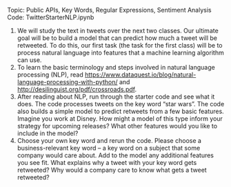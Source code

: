 Topic:  Public APIs, Key Words, Regular Expressions, Sentiment Analysis  
Code:   TwitterStarterNLP.ipynb

1.	We will study the text in tweets over the next two classes. Our ultimate goal will be to build a model that can predict how much a tweet will be retweeted. To do this, our first task (the task for the first class) will be to process natural language into features that a machine learning algorithm can use. 
2.	To learn the basic terminology and steps involved in natural language processing (NLP), read https://www.dataquest.io/blog/natural-language-processing-with-python/ and http://desilinguist.org/pdf/crossroads.pdf.
3.	After reading about NLP, run through the starter code and see what it does. The code processes tweets on the key word “star wars”. The code also builds a simple model to predict retweets from a few basic features. Imagine you work at Disney. How might a model of this type inform your strategy for upcoming releases? What other features would you like to include in the model?
4.	Choose your own key word and rerun the code. Please choose a business-relevant key word – a key word on a subject that some company would care about. Add to the model any additional features you see fit. What explains why a tweet with your key word gets retweeted? Why would a company care to know what gets a tweet retweeted?

